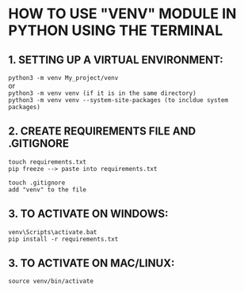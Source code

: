 # HOW TO USE "VENV" MODULE IN PYTHON USING THE TERMINAL

## 1. SETTING UP A VIRTUAL ENVIRONMENT:
`python3 -m venv My_project/venv`  
or  
`python3 -m venv venv (if it is in the same directory)`  
`python3 -m venv venv --system-site-packages (to incldue system packages)`  

## 2. CREATE REQUIREMENTS FILE AND .GITIGNORE
`touch requirements.txt`  
`pip freeze --> paste into requirements.txt`  
    
`touch .gitignore`  
`add "venv" to the file`

## 3. TO ACTIVATE ON WINDOWS:
`venv\Scripts\activate.bat`  
`pip install -r requirements.txt`  

## 3. TO ACTIVATE ON MAC/LINUX:
`source venv/bin/activate`

